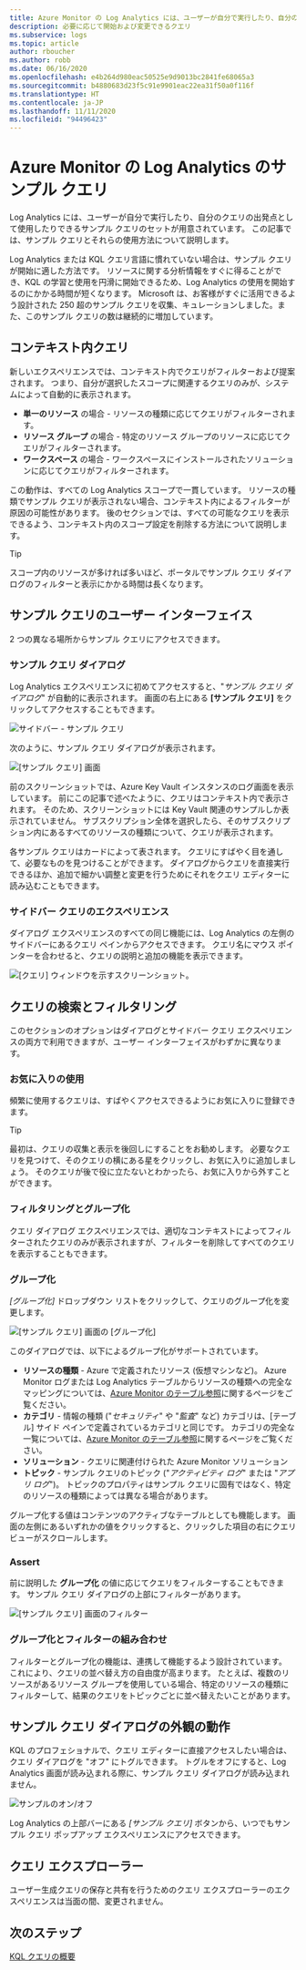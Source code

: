 ```yaml
---
title: Azure Monitor の Log Analytics には、ユーザーが自分で実行したり、自分のクエリの出発点として使用したりできるサンプル クエリのセットが用意されています。
description: 必要に応じて開始および変更できるクエリ
ms.subservice: logs
ms.topic: article
author: rboucher
ms.author: robb
ms.date: 06/16/2020
ms.openlocfilehash: e4b264d980eac50525e9d9013bc2841fe68065a3
ms.sourcegitcommit: b4880683d23f5c91e9901eac22ea31f50a0f116f
ms.translationtype: HT
ms.contentlocale: ja-JP
ms.lasthandoff: 11/11/2020
ms.locfileid: "94496423"
---
```

# <a name="example-queries-in-azure-monitor-log-analytics"></a>Azure Monitor の Log Analytics のサンプル クエリ
Log Analytics には、ユーザーが自分で実行したり、自分のクエリの出発点として使用したりできるサンプル クエリのセットが用意されています。 この記事では、サンプル クエリとそれらの使用方法について説明します。

Log Analytics または KQL クエリ言語に慣れていない場合は、サンプル クエリが開始に適した方法です。 リソースに関する分析情報をすぐに得ることができ、KQL の学習と使用を円滑に開始できるため、Log Analytics の使用を開始するのにかかる時間が短くなります。 Microsoft は、お客様がすぐに活用できるよう設計された 250 超のサンプル クエリを収集、キュレーションしました。また、このサンプル クエリの数は継続的に増加しています。

## <a name="in-context-queries"></a>コンテキスト内クエリ

新しいエクスペリエンスでは、コンテキスト内でクエリがフィルターおよび提案されます。 つまり、自分が選択したスコープに関連するクエリのみが、システムによって自動的に表示されます。

- **単一のリソース** の場合 - リソースの種類に応じてクエリがフィルターされます。
- **リソース グループ** の場合 - 特定のリソース グループのリソースに応じてクエリがフィルターされます。
- **ワークスペース** の場合 - ワークスペースにインストールされたソリューションに応じてクエリがフィルターされます。

この動作は、すべての Log Analytics スコープで一貫しています。 リソースの種類でサンプル クエリが表示されない場合、コンテキスト内によるフィルターが原因の可能性があります。 後のセクションでは、すべての可能なクエリを表示できるよう、コンテキスト内のスコープ設定を削除する方法について説明します。

> [!TIP]
> スコープ内のリソースが多ければ多いほど、ポータルでサンプル クエリ ダイアログのフィルターと表示にかかる時間は長くなります。

## <a name="example-query-user-interface"></a>サンプル クエリのユーザー インターフェイス

2 つの異なる場所からサンプル クエリにアクセスできます。

### <a name="example-query-dialog"></a>サンプル クエリ ダイアログ

Log Analytics エクスペリエンスに初めてアクセスすると、"*サンプル クエリ ダイアログ*" が自動的に表示されます。  画面の右上にある **[サンプル クエリ]** をクリックしてアクセスすることもできます。

![サイドバー - サンプル クエリ](media/saved-queries/sidebar-2.png)

次のように、サンプル クエリ ダイアログが表示されます。  

![[サンプル クエリ] 画面](media/saved-queries/example-query-start.png)

前のスクリーンショットでは、Azure Key Vault インスタンスのログ画面を表示しています。 前にこの記事で述べたように、クエリはコンテキスト内で表示されます。  そのため、スクリーンショットには Key Vault 関連のサンプルしか表示されていません。 サブスクリプション全体を選択したら、そのサブスクリプション内にあるすべてのリソースの種類について、クエリが表示されます。  

各サンプル クエリはカードによって表されます。 クエリにすばやく目を通して、必要なものを見つけることができます。 ダイアログからクエリを直接実行できるほか、追加で細かい調整と変更を行うためにそれをクエリ エディターに読み込むこともできます。

### <a name="sidebar-query-experience"></a>サイドバー クエリのエクスペリエンス

ダイアログ エクスペリエンスのすべての同じ機能には、Log Analytics の左側のサイドバーにあるクエリ ペインからアクセスできます。 クエリ名にマウス ポインターを合わせると、クエリの説明と追加の機能を表示できます。

![[クエリ] ウィンドウを示すスクリーンショット。](media/saved-queries/sidebar-3.png)

## <a name="finding-and-filtering-queries"></a>クエリの検索とフィルタリング

このセクションのオプションはダイアログとサイドバー クエリ エクスペリエンスの両方で利用できますが、ユーザー インターフェイスがわずかに異なります。  

### <a name="use-favorites"></a>お気に入りの使用

頻繁に使用するクエリは、すばやくアクセスできるようにお気に入りに登録できます。

> [!TIP]
> 最初は、クエリの収集と表示を後回しにすることをお勧めします。 必要なクエリを見つけて、そのクエリの横にある星をクリックし、お気に入りに追加しましょう。 そのクエリが後で役に立たないとわかったら、お気に入りから外すことができます。  

### <a name="filtering-and-group-by"></a>フィルタリングとグループ化

クエリ ダイアログ エクスペリエンスでは、適切なコンテキストによってフィルターされたクエリのみが表示されますが、フィルターを削除してすべてのクエリを表示することもできます。

### <a name="group-by"></a>グループ化

*[グループ化]* ドロップダウン リストをクリックして、クエリのグループ化を変更します。

![[サンプル クエリ] 画面の [グループ化]](media/saved-queries/example-query-groupby.png)

このダイアログでは、以下によるグループ化がサポートされています。

- **リソースの種類** - Azure で定義されたリソース (仮想マシンなど)。 Azure Monitor ログまたは Log Analytics テーブルからリソースの種類への完全なマッピングについては、[Azure Monitor のテーブル参照](/azure/azure-monitor/reference/tables/tables-resourcetype)に関するページをご覧ください。  
- **カテゴリ** - 情報の種類 ("*セキュリティ*" や "*監査*" など) カテゴリは、[テーブル] サイド ペインで定義されているカテゴリと同じです。 カテゴリの完全な一覧については、[Azure Monitor のテーブル参照](/azure/azure-monitor/reference/tables/tables-category)に関するページをご覧ください。  
- **ソリューション** - クエリに関連付けられた Azure Monitor ソリューション
- **トピック** - サンプル クエリのトピック ("*アクティビティ ログ*" または "*アプリ ログ*")。 トピックのプロパティはサンプル クエリに固有ではなく、特定のリソースの種類によっては異なる場合があります。

グループ化する値はコンテンツのアクティブなテーブルとしても機能します。 画面の左側にあるいずれかの値をクリックすると、クリックした項目の右にクエリ ビューがスクロールします。

### <a name="filter"></a>Assert

前に説明した **グループ化** の値に応じてクエリをフィルターすることもできます。 サンプル クエリ ダイアログの上部にフィルターがあります。

![[サンプル クエリ] 画面のフィルター](media/saved-queries/example-query-filter.png)

### <a name="combining-group-by-and-filter"></a>グループ化とフィルターの組み合わせ

フィルターとグループ化の機能は、連携して機能するよう設計されています。 これにより、クエリの並べ替え方の自由度が高まります。 たとえば、複数のリソースがあるリソース グループを使用している場合、特定のリソースの種類にフィルターして、結果のクエリをトピックごとに並べ替えたいことがあります。

## <a name="sample-query-dialog-appearance-behavior"></a>サンプル クエリ ダイアログの外観の動作

KQL のプロフェショナルで、クエリ エディターに直接アクセスしたい場合は、クエリ ダイアログを "オフ" にトグルできます。 トグルをオフにすると、Log Analytics 画面が読み込まれる際に、サンプル クエリ ダイアログが読み込まれません。

![サンプルのオン/オフ](media/saved-queries/examples-on-off.png)

Log Analytics の上部バーにある *[サンプル クエリ]* ボタンから、いつでもサンプル クエリ ポップアップ エクスペリエンスにアクセスできます。

## <a name="query-explorer"></a>クエリ エクスプローラー

ユーザー生成クエリの保存と共有を行うためのクエリ エクスプローラーのエクスペリエンスは当面の間、変更されません。

## <a name="next-steps"></a>次のステップ

[KQL クエリの概要](get-started-queries.md)


